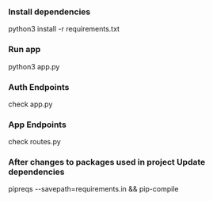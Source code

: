 ### Install dependencies
python3 install -r requirements.txt

### Run app
python3 app.py

### Auth Endpoints
check app.py

### App Endpoints
check routes.py

### After changes to packages used in project Update dependencies
pipreqs --savepath=requirements.in && pip-compile

